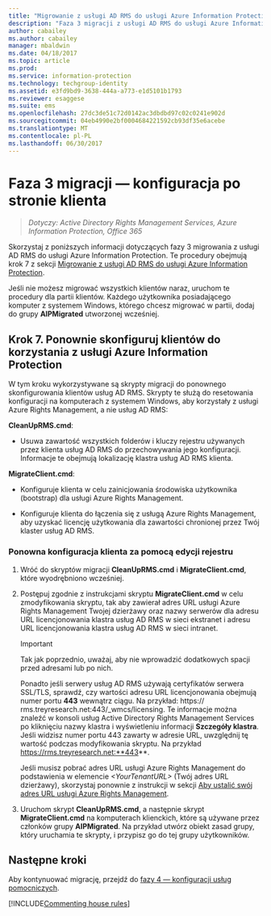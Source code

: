 ```yaml
---
title: "Migrowanie z usługi AD RMS do usługi Azure Information Protection — faza 3"
description: "Faza 3 migracji z usługi AD RMS do usługi Azure Information Protection obejmująca krok 7 z sekcji Migrowanie z usługi AD RMS do usługi Azure Information Protection."
author: cabailey
ms.author: cabailey
manager: mbaldwin
ms.date: 04/18/2017
ms.topic: article
ms.prod: 
ms.service: information-protection
ms.technology: techgroup-identity
ms.assetid: e3fd9bd9-3638-444a-a773-e1d5101b1793
ms.reviewer: esaggese
ms.suite: ems
ms.openlocfilehash: 27dc3de51c72d0142ac3dbdbd97c02c0241e902d
ms.sourcegitcommit: 04eb4990e2bf0004684221592cb93df35e6acebe
ms.translationtype: MT
ms.contentlocale: pl-PL
ms.lasthandoff: 06/30/2017
---
```

# <a name="migration-phase-3---client-side-configuration"></a>Faza 3 migracji — konfiguracja po stronie klienta

>*Dotyczy: Active Directory Rights Management Services, Azure Information Protection, Office 365*

Skorzystaj z poniższych informacji dotyczących fazy 3 migrowania z usługi AD RMS do usługi Azure Information Protection. Te procedury obejmują krok 7 z sekcji [Migrowanie z usługi AD RMS do usługi Azure Information Protection](migrate-from-ad-rms-to-azure-rms.md).

Jeśli nie możesz migrować wszystkich klientów naraz, uruchom te procedury dla partii klientów. Każdego użytkownika posiadającego komputer z systemem Windows, którego chcesz migrować w partii, dodaj do grupy **AIPMigrated** utworzonej wcześniej.

## <a name="step-7-reconfigure-clients-to-use-azure-information-protection"></a>Krok 7. Ponownie skonfiguruj klientów do korzystania z usługi Azure Information Protection

W tym kroku wykorzystywane są skrypty migracji do ponownego skonfigurowania klientów usług AD RMS. Skrypty te służą do resetowania konfiguracji na komputerach z systemem Windows, aby korzystały z usługi Azure Rights Management, a nie usług AD RMS: 

**CleanUpRMS.cmd**:

- Usuwa zawartość wszystkich folderów i kluczy rejestru używanych przez klienta usług AD RMS do przechowywania jego konfiguracji. Informacje te obejmują lokalizację klastra usług AD RMS klienta.

**MigrateClient.cmd**:

- Konfiguruje klienta w celu zainicjowania środowiska użytkownika (bootstrap) dla usługi Azure Rights Management.

-  Konfiguruje klienta do łączenia się z usługą Azure Rights Management, aby uzyskać licencję użytkowania dla zawartości chronionej przez Twój klaster usług AD RMS. 


### <a name="client-reconfiguration-by-using-registry-edits"></a>Ponowna konfiguracja klienta za pomocą edycji rejestru

1. Wróć do skryptów migracji **CleanUpRMS.cmd** i **MigrateClient.cmd**, które wyodrębniono wcześniej.

2.  Postępuj zgodnie z instrukcjami skryptu **MigrateClient.cmd** w celu zmodyfikowania skryptu, tak aby zawierał adres URL usługi Azure Rights Management Twojej dzierżawy oraz nazwy serwerów dla adresu URL licencjonowania klastra usług AD RMS w sieci ekstranet i adresu URL licencjonowania klastra usług AD RMS w sieci intranet.

    > [!IMPORTANT]
    > Tak jak poprzednio, uważaj, aby nie wprowadzić dodatkowych spacji przed adresami lub po nich.
    > 
    > Ponadto jeśli serwery usług AD RMS używają certyfikatów serwera SSL/TLS, sprawdź, czy wartości adresu URL licencjonowania obejmują numer portu **443** wewnątrz ciągu. Na przykład: https:// rms.treyresearch.net:443/_wmcs/licensing. Te informacje można znaleźć w konsoli usług Active Directory Rights Management Services po kliknięciu nazwy klastra i wyświetleniu informacji **Szczegóły klastra**. Jeśli widzisz numer portu 443 zawarty w adresie URL, uwzględnij tę wartość podczas modyfikowania skryptu. Na przykład https://rms.treyresearch.net:**443**. 

    Jeśli musisz pobrać adres URL usługi Azure Rights Management do podstawienia w elemencie *&lt;YourTenantURL&gt;* (Twój adres URL dzierżawy), skorzystaj ponownie z instrukcji w sekcji [Aby ustalić swój adres URL usługi Azure Rights Management](migrate-from-ad-rms-phase1.md#to-identify-your-azure-rights-management-service-url).

3.  Uruchom skrypt **CleanUpRMS.cmd**, a następnie skrypt **MigrateClient.cmd** na komputerach klienckich, które są używane przez członków grupy **AIPMigrated**. Na przykład utwórz obiekt zasad grupy, który uruchamia te skrypty, i przypisz go do tej grupy użytkowników.


## <a name="next-steps"></a>Następne kroki
Aby kontynuować migrację, przejdź do [fazy 4 — konfiguracji usług pomocniczych](migrate-from-ad-rms-phase3.md).

[!INCLUDE[Commenting house rules](../includes/houserules.md)]